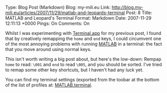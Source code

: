Type: Blog Post (Markdown)
Blog: my-mili.eu
Link: http://blog.my-mili.eu/articles/2007/11/29/matlab-and-leopards-terminal
Post: 8
Title: MATLAB and Leopard's Terminal
Format: Markdown
Date: 2007-11-29 12:11:13 +0000
Pings: On
Comments: On

Whilst I was experimenting with [Terminal.app](http://www.apple.com/macosx/features/unix/ "Apple") for my previous post, I found that by creatively remapping the `home` and `end` keys, I could circumvent one of the most annoying problems with running [MATLAB](http://www.mathworks.com/ "The MathWorks  - MATLAB and Simulink for Technical Computing") in a terminal: the fact that you move around using normal keys.

This isn't worth writing a big post about, but here's the low-down:
Rempap `home` to read: `\001` and `end` to read `\005`, and you should be sorted. I've tried to remap some other key shortcuts, but I haven't had any luck yet. 

You can find my terminal settings (exported from the toobar at the bottom of the list of profiles at: [MATLAB.terminal]("http://files.my-mili.eu/MATLAB.terminal").
